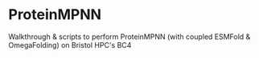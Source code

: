 # ProteinMPNN
Walkthrough &amp; scripts to perform ProteinMPNN (with coupled ESMFold &amp; OmegaFolding) on Bristol HPC's BC4 
